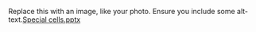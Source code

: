 Replace this with an image, like your photo. Ensure you include some alt-text.[Special cells.pptx](https://github.com/BalollaHarshavardhanReddy/markdown-portfolio/files/8359650/Special.cells.pptx)
